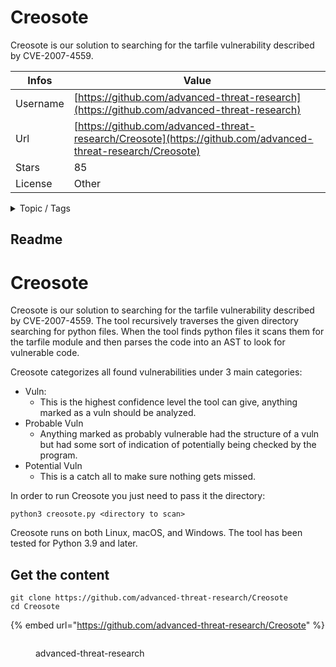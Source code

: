 # Creosote

Creosote is our solution to searching for the tarfile vulnerability described by CVE-2007-4559.

| Infos    | Value                                                              |
| -------- | -------------------------------------------------------------------|
| Username | [https://github.com/advanced-threat-research](https://github.com/advanced-threat-research) |
| Url      | [https://github.com/advanced-threat-research/Creosote](https://github.com/advanced-threat-research/Creosote)                                               |
| Stars    | 85                                                          |
| License  | Other                                                        |

<details>

<summary>Topic / Tags</summary>



</details>

## Readme

# Creosote

Creosote is our solution to searching for the tarfile vulnerability described by CVE-2007-4559. The tool recursively traverses the given directory searching for python files. When the tool finds python files it scans them for the tarfile module and then parses the code into an AST to look for vulnerable code. 

Creosote categorizes all found vulnerabilities under 3 main categories:

- Vuln: 
    - This is the highest confidence level the tool can give, anything marked as a vuln should be analyzed.
- Probable Vuln
    - Anything marked as probably vulnerable had the structure of a vuln but had some sort of indication of potentially being checked by the program. 
- Potential Vuln
    - This is a catch all to make sure nothing gets missed.

In order to run Creosote you just need to pass it the directory:

```
python3 creosote.py <directory to scan>
```

Creosote runs on both Linux, macOS, and Windows. The tool has been tested for Python 3.9 and later. 


## Get the content

```
git clone https://github.com/advanced-threat-research/Creosote
cd Creosote
```

{% embed url="https://github.com/advanced-threat-research/Creosote" %}

<figure><img src="https://avatars.githubusercontent.com/u/27901279?v=4" alt=""><figcaption><p>advanced-threat-research</p></figcaption></figure>
